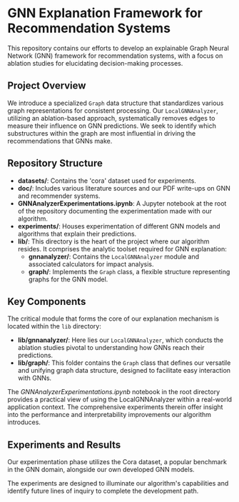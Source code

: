 # GNN Explanation Framework for Recommendation Systems

This repository contains our efforts to develop an explainable Graph Neural Network (GNN) framework for recommendation systems, with a focus on ablation studies for elucidating decision-making processes.

## Project Overview

We introduce a specialized `Graph` data structure that standardizes various graph representations for consistent processing. Our `LocalGNNAnalyzer`, utilizing an ablation-based approach, systematically removes edges to measure their influence on GNN predictions. We seek to identify which substructures within the graph are most influential in driving the recommendations that GNNs make.

## Repository Structure

- **datasets/**: Contains the 'cora' dataset used for experiments.
- **doc/**: Includes various literature sources and our PDF write-ups on GNN and recommender systems.
- **GNNAnalyzerExperimentations.ipynb**: A Jupyter notebook at the root of the repository documenting the experimentation made with our algorithm.
- **experiments/**: Houses experimentation of different GNN models and algorithms that explain their predictions.
- **lib/**: This directory is the heart of the project where our algorithm resides. It comprises the analytic toolset required for GNN explanation:
  - **gnnanalyzer/**: Contains the `LocalGNNAnalyzer` module and associated calculators for impact analysis.
  - **graph/**: Implements the `Graph` class, a flexible structure representing graphs for the GNN model.

## Key Components

The critical module that forms the core of our explanation mechanism is located within the `lib` directory:

- **lib/gnnanalyzer/**: Here lies our `LocalGNNAnalyzer`, which conducts the ablation studies pivotal to understanding how GNNs reach their predictions.
- **lib/graph/**: This folder contains the `Graph` class that defines our versatile and unifying graph data structure, designed to facilitate easy interaction with GNNs.

The *GNNAnalyzerExperimentations.ipynb* notebook in the root directory provides a practical view of using the LocalGNNAnalyzer within a real-world application context. The comprehensive experiments therein offer insight into the performance and interpretability improvements our algorithm introduces.

## Experiments and Results

Our experimentation phase utilizes the Cora dataset, a popular benchmark in the GNN domain, alongside our own developed GNN models.

The experiments are designed to illuminate our algorithm's capabilities and identify future lines of inquiry to complete the development path.